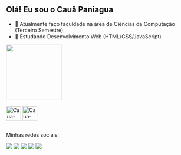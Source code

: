 ## Olá! Eu sou o Cauã Paniagua

- 🔭 Atualmente faço faculdade na área de Ciências da Computação (Terceiro Semestre)
- 🌱 Estudando Desenvolvimento Web (HTML/CSS/JavaScript)

<a href="https://github.com/anuraghazra/github-readme-stats">
  <img align="center" height="150cm" src="https://github-readme-stats.vercel.app/api?username=paniaguacaua&show_icons=true&theme=dark" />
</a><br><br>

<div style="display: inline_block">
  <img align="center" alt="Caua-HTML5" height="40" width="40" src="https://cdn.jsdelivr.net/gh/devicons/devicon/icons/html5/html5-original.svg">
  <img align="center" alt="Caua-CSS3" height="40" width="40" src="https://cdn.jsdelivr.net/gh/devicons/devicon/icons/css3/css3-original.svg"> 
</div>

##     
<p>Minhas redes sociais:</p>
<div>
  <a href="https://www.instagram.com/caua_paniagua/" target="_black"><img src="https://img.shields.io/badge/Instagram-E4405F?style=for-the-badge&logo=instagram&logoColor=white"></a>
  <a href="https://www.twitch.tv/paniaguacaua" target="_black"><img src="https://img.shields.io/badge/Twitch-9146FF?style=for-the-badge&logo=twitch&logoColor=white"></a>
  <a href="https://discord.com/invite/cLsP#4546" target="_black"><img src="https://img.shields.io/badge/Discord-7289DA?style=for-the-badge&logo=discord&logoColor=white"></a>
  <a href="mailto:paniaguacaua@gmail.com" target="_black"><img src="https://img.shields.io/badge/Gmail-D14836?style=for-the-badge&logo=gmail&logoColor=white"></a>
  <a href="https://www.linkedin.com/in/paniaguacaua" target="_black"><img src="https://img.shields.io/badge/LinkedIn-0077B5?style=for-the-badge&logo=linkedin&logoColor=white"></a>
</div>
